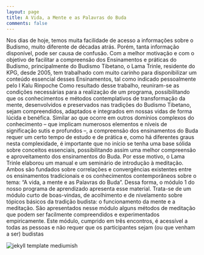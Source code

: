 ```yaml
---
layout: page
title: A Vida, a Mente e as Palavras do Buda
comments: false
---
```


Nos dias de hoje, temos muita facilidade de acesso a informações sobre o Budismo, muito diferente de décadas atrás. Porém, tanta informação disponível, pode ser causa de confusão. Com a melhor motivação e com o objetivo de facilitar a compreensão dos Ensinamentos e práticas do Budismo, principalmente do Budismo Tibetano, o Lama Trinle, residente do KPG, desde 2005, tem trabalhado com muito carinho para disponibilizar um conteúdo essencial desses Ensinamentos, tal como indicado pessoalmente pelo I Kalu Rinpoche
Como resultado desse trabalho, reuniram-se as condições necessárias para a realização de um programa, possibilitando que os conhecimentos e métodos contemplativos de transformação da mente, desenvolvidos e preservados nas tradições do Budismo Tibetano, sejam compreendidos, adaptados e integrados em nossas vidas de forma lúcida e benéfica.
Similar ao que ocorre em outros domínios complexos do conhecimento – que implicam numerosos elementos e níveis de significação sutis e profundos –, a compreensão dos ensinamentos do Buda requer um certo tempo de estudo e de prática e, como há diferentes graus nesta complexidade, é importante que no início se tenha uma base sólida sobre conceitos essenciais, possibilitando assim uma melhor compreensão e aproveitamento dos ensinamentos do Buda.
Por esse motivo, o Lama Trinle elaborou um manual e um seminário de introdução à meditação. Ambos são fundados sobre correlações e convergências existentes entre os ensinamentos tradicionais e os conhecimentos contemporâneos sobre o tema: “A vida, a mente e as Palavras do Buda”.
Dessa forma, o módulo 1 do nosso programa de aprendizado apresenta esse material. Trata-se de um módulo curto de boas-vindas, de acolhimento e de nivelamento sobre tópicos básicos da tradição budista: o funcionamento da mente e a meditação. São apresentados nesse módulo alguns métodos de meditação que podem ser facilmente compreendidos e experimentados empiricamente. Este módulo, cumprido em três encontros, é acessível a todas as pessoas e não requer que os participantes sejam (ou que venham a ser) budistas

![jekyll template mediumish]({{site.baseurl}}/assets/images/vida-e-mente.jpeg)
